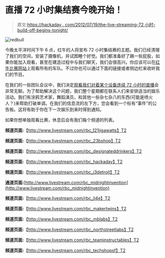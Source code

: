 # 直播 72 小时集结赛今晚开始！

> 原文:[https://hackaday . com/2012/07/19/the-live-streaming-72 小时-build-off-begins-tonight/](https://hackaday.com/2012/07/19/the-live-streaming-72-hour-build-off-begins-tonight/)

![](../Images/08276b4d18f0ea974ec9e68511949e9e.png "redbull")

今晚太平洋时间下午 6 点，红牛的人将宣布 72 小时集结赛的主题。我们已经清理了我们的空间，安装了摄像机，并试图睡个好觉。我们都准备好了踢一些屁股，如果你能加入观看，甚至在建造过程中与我们聊天，我们会很高兴。你应该可以在[红牛比赛网站](http://creation.redbullusa.com)上观看所有的车队。不过你也可以通过下面的链接或者侧边栏来收听我们的节目。

在我们的一些团队会议中，我们决定[观看我们对着某个设备连续 72 小时的直播](http://www.livestream.com/rbc_hackaday)会非常无聊。为了帮助解决这个问题，我们整个星期都在联系人们来安排适当的娱乐活动。我们有涂鸦艺术家，舞蹈演员，和其他一些杂七杂八的东西(可能是喷火人？)来帮助打破单调。在我们的信息流的左下方，您会看到一个标有“事件”的公告板。这将有助于你在下一次娱乐到来时得到通知。

如果你想单独观看比赛，休息后会有我们每个频道的列表。

**频道页面:**【http://www.livestream.com/rbc_121jigawatts】T2

**频道页面:**【http://www.livestream.com/rbc_23bshop】T2

**频道页面:**【http://www.livestream.com/rbc_designateddrinkers】T2

**频道页面:**【http://www.livestream.com/rbc_hackaday】T2

**频道页面:**【http://www.livestream.com/rbc_i3detroit】T2

**通道页面:**[http://www.livestream.com/rbc_midnightinvention](http://www.livestream.com/rbc_midnightinvention)

**频道页面:**【http://www.livestream.com/rbc_li4e】T2

**频道页面:**【http://www.livestream.com/rbc_makertwins】T2

**频道页面:**【http://www.livestream.com/rbc_mblabs】T2

**频道页面:**【http://www.livestream.com/rbc_northstreetlabs】T2

**频道页面:**【http://www.livestream.com/rbc_teaminstructables】T2

**频道页面:**【http://www.livestream.com/rbc_techshopsf】T2